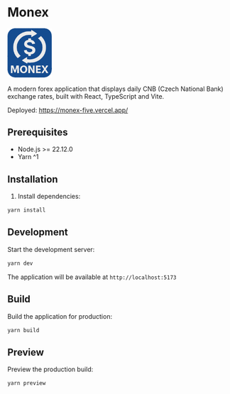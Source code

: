 # Monex

<img src="./logo.png" alt="Monex Logo" width="100" />

A modern forex application that displays daily CNB (Czech National Bank) exchange rates, built with React, TypeScript and Vite.

Deployed: https://monex-five.vercel.app/

## Prerequisites

- Node.js >= 22.12.0
- Yarn ^1

## Installation

1. Install dependencies:

```bash
yarn install
```

## Development

Start the development server:

```bash
yarn dev
```

The application will be available at `http://localhost:5173`

## Build

Build the application for production:

```bash
yarn build
```

## Preview

Preview the production build:

```bash
yarn preview
```
